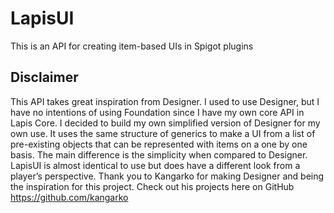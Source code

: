 # LapisUI

This is an API for creating item-based UIs in Spigot plugins

## Disclaimer

This API takes great inspiration from Designer. I used to use Designer, but I have no intentions of using Foundation since I have my own
core API in Lapis Core. I decided to build my own simplified version of Designer for my own use. It uses the same structure of 
generics to make a UI from a list of pre-existing objects that can be represented with items on a one by one basis. The main difference is 
the simplicity when compared to Designer. LapisUI is almost identical to use but does have a different look from a player’s perspective.
Thank you to Kangarko for making Designer and being the inspiration for this project. Check out his projects here on GitHub https://github.com/kangarko

